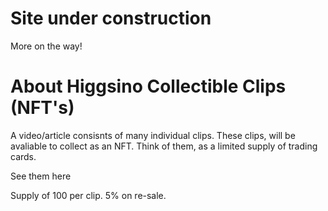 # Site under construction
More on the way!

# About Higgsino Collectible Clips (NFT's)
A video/article consisnts of many individual clips. These clips, will be avaliable to collect as an NFT. Think of them, as a limited supply of trading cards.

See them here

Supply of 100 per clip. 5% on re-sale.
